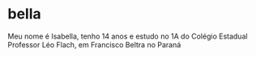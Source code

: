 # bella
Meu nome é Isabella, tenho 14 anos e estudo no 1A do Colégio Estadual Professor Léo Flach, em Francisco Beltra no Paraná
